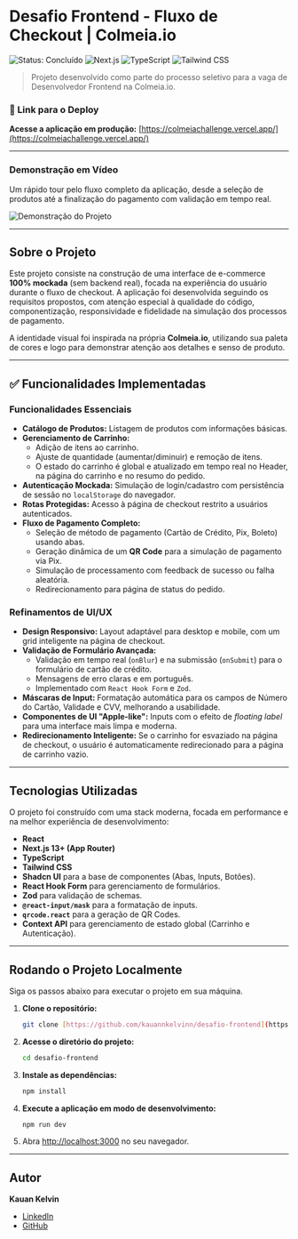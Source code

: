 # Desafio Frontend - Fluxo de Checkout | Colmeia.io

![Status: Concluído](https://img.shields.io/badge/status-concluído-brightgreen)
![Next.js](https://img.shields.io/badge/Next.js-000000?style=for-the-badge&logo=nextdotjs&logoColor=white)
![TypeScript](https://img.shields.io/badge/TypeScript-3178C6?style=for-the-badge&logo=typescript&logoColor=white)
![Tailwind CSS](https://img.shields.io/badge/Tailwind_CSS-38B2AC?style=for-the-badge&logo=tailwind-css&logoColor=white)

> Projeto desenvolvido como parte do processo seletivo para a vaga de Desenvolvedor Frontend na Colmeia.io.

### 🔗 Link para o Deploy
**Acesse a aplicação em produção:** [https://colmeiachallenge.vercel.app/](https://colmeiachallenge.vercel.app/)

---

### Demonstração em Vídeo

Um rápido tour pelo fluxo completo da aplicação, desde a seleção de produtos até a finalização do pagamento com validação em tempo real.

![Demonstração do Projeto](https://i.imgur.com/HnbF23c.gif)

---

## Sobre o Projeto

Este projeto consiste na construção de uma interface de e-commerce **100% mockada** (sem backend real), focada na experiência do usuário durante o fluxo de checkout. A aplicação foi desenvolvida seguindo os requisitos propostos, com atenção especial à qualidade do código, componentização, responsividade e fidelidade na simulação dos processos de pagamento.

A identidade visual foi inspirada na própria **Colmeia.io**, utilizando sua paleta de cores e logo para demonstrar atenção aos detalhes e senso de produto.

---

## ✅ Funcionalidades Implementadas

### Funcionalidades Essenciais
- **Catálogo de Produtos:** Listagem de produtos com informações básicas.
- **Gerenciamento de Carrinho:**
  - Adição de itens ao carrinho.
  - Ajuste de quantidade (aumentar/diminuir) e remoção de itens.
  - O estado do carrinho é global e atualizado em tempo real no Header, na página do carrinho e no resumo do pedido.
- **Autenticação Mockada:** Simulação de login/cadastro com persistência de sessão no `localStorage` do navegador.
- **Rotas Protegidas:** Acesso à página de checkout restrito a usuários autenticados.
- **Fluxo de Pagamento Completo:**
  - Seleção de método de pagamento (Cartão de Crédito, Pix, Boleto) usando abas.
  - Geração dinâmica de um **QR Code** para a simulação de pagamento via Pix.
  - Simulação de processamento com feedback de sucesso ou falha aleatória.
  - Redirecionamento para página de status do pedido.

### Refinamentos de UI/UX
- **Design Responsivo:** Layout adaptável para desktop e mobile, com um grid inteligente na página de checkout.
- **Validação de Formulário Avançada:**
  - Validação em tempo real (`onBlur`) e na submissão (`onSubmit`) para o formulário de cartão de crédito.
  - Mensagens de erro claras e em português.
  - Implementado com `React Hook Form` e `Zod`.
- **Máscaras de Input:** Formatação automática para os campos de Número do Cartão, Validade e CVV, melhorando a usabilidade.
- **Componentes de UI "Apple-like":** Inputs com o efeito de *floating label* para uma interface mais limpa e moderna.
- **Redirecionamento Inteligente:** Se o carrinho for esvaziado na página de checkout, o usuário é automaticamente redirecionado para a página de carrinho vazio.

---

## Tecnologias Utilizadas

O projeto foi construído com uma stack moderna, focada em performance e na melhor experiência de desenvolvimento:

- **React**
- **Next.js 13+ (App Router)**
- **TypeScript**
- **Tailwind CSS**
- **Shadcn UI** para a base de componentes (Abas, Inputs, Botões).
- **React Hook Form** para gerenciamento de formulários.
- **Zod** para validação de schemas.
- **`@react-input/mask`** para a formatação de inputs.
- **`qrcode.react`** para a geração de QR Codes.
- **Context API** para gerenciamento de estado global (Carrinho e Autenticação).

---

## Rodando o Projeto Localmente

Siga os passos abaixo para executar o projeto em sua máquina.

1.  **Clone o repositório:**
    ```bash
    git clone [https://github.com/kauannkelvinn/desafio-frontend](https://github.com/kauannkelvinn/desafio-frontend)
    ```

2.  **Acesse o diretório do projeto:**
    ```bash
    cd desafio-frontend
    ```

3.  **Instale as dependências:**
    ```bash
    npm install
    ```

4.  **Execute a aplicação em modo de desenvolvimento:**
    ```bash
    npm run dev
    ```

5.  Abra [http://localhost:3000](http://localhost:3000) no seu navegador.

---

## Autor

**Kauan Kelvin**

- [LinkedIn](https://www.linkedin.com/in/kauannkelvinn/)
- [GitHub](https://github.com/kauannkelvinn)
